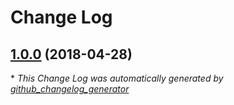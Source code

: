 # Change Log

## [1.0.0](https://github.com/gordonbanderson/silverstripe-socialmedia/tree/1.0.0) (2018-04-28)


\* *This Change Log was automatically generated by [github_changelog_generator](https://github.com/skywinder/Github-Changelog-Generator)*
